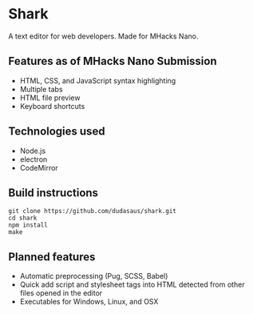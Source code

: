 # Shark
A text editor for web developers. Made for MHacks Nano.

## Features as of MHacks Nano Submission
- HTML, CSS, and JavaScript syntax highlighting
- Multiple tabs
- HTML file preview
- Keyboard shortcuts

## Technologies used
- Node.js
- electron
- CodeMirror

## Build instructions
```
git clone https://github.com/dudasaus/shark.git
cd shark
npm install
make
```

## Planned features
- Automatic preprocessing (Pug, SCSS, Babel)
- Quick add script and stylesheet tags into HTML detected from other files opened in the editor
- Executables for Windows, Linux, and OSX

